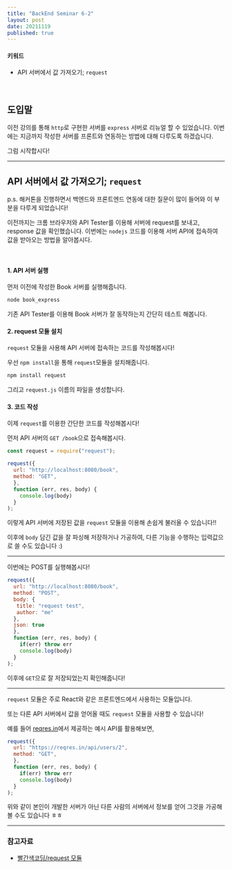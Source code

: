 ```yaml
---
title: "BackEnd Seminar 6-2"
layout: post
date: 20211119
published: true
---
```


#### 키워드
- API 서버에서 값 가져오기; `request`

<br>

## 도입말

이전 강의를 통해 `http`로 구현한 서버를 `express` 서버로 리뉴얼 할 수 있었습니다. 이번에는 지금까지 작성한 서버를 프론트와 연동하는 방법에 대해 다루도록 하겠습니다.

그럼 시작합시다!

<hr>

## API 서버에서 값 가져오기; `request`

p.s. 해커톤을 진행하면서 백엔드와 프론트엔드 연동에 대한 질문이 많이 들어와 이 부분을 다루게 되었습니다!

이전까지는 크롬 브라우저와 API Tester를 이용해 서버에 request를 보내고, response 값을 확인했습니다. 이번에는 `nodejs` 코드를 이용해 서버 API에 접속하여 값을 받아오는 방법을 알아봅시다.

<br>

#### 1. API 서버 실행

먼저 이전에 작성한 Book 서버를 실행해줍니다.

``` bash
node book_express
```

기존 API Tester를 이용해 Book 서버가 잘 동작하는지 간단히 테스트 해봅니다.

#### 2. request 모듈 설치

`request` 모듈을 사용해 API 서버에 접속하는 코드를 작성해봅시다!

우선 `npm install`을 통해 `request`모듈을 설치해줍니다.

```bash
npm install request
```

그리고 `request.js` 이름의 파일을 생성합니다.

#### 3. 코드 작성

이제 `request`를 이용한 간단한 코드를 작성해봅시다!

먼저 API 서버의 `GET /book`으로 접속해봅시다.

``` js
const request = require("request");

request({
  url: "http://localhost:8080/book",
  method: "GET",
  },
  function (err, res, body) {
    console.log(body)
  }
);
```

이렇게 API 서버에 저장된 값을 `request` 모듈을 이용해 손쉽게 불러올 수 있습니다!!

이후에 `body` 담긴 값을 잘 파싱해 저장하거나 가공하여, 다른 기능을 수행하는 입력값으로 쓸 수도 있습니다 :)

<hr>

이번에는 POST를 실행해봅시다!

``` js
request({
  url: "http://localhost:8080/book",
  method: "POST",
  body: {
   title: "request test",
   author: "me"
  },
  json: true
  },
  function (err, res, body) {
    if(err) throw err
    console.log(body)
  }
);
```

이후에 `GET`으로 잘 저장되었는지 확인해줍니다!

<hr>

`request` 모듈은 주로 React와 같은 프론트엔드에서 사용하는 모듈입니다. 

또는 다른 API 서버에서 값을 얻어올 때도 `request` 모듈을 사용할 수 있습니다!

예를 들어 [reqres.in](https://reqres.in/)에서 제공하는 예시 API를 활용해보면,

``` js
request({
  url: "https://reqres.in/api/users/2",
  method: "GET",
  },
  function (err, res, body) {
    if(err) throw err
    console.log(body)
  }
);
```

위와 같이 본인이 개발한 서버가 아닌 다른 사람의 서버에서 정보를 얻어 그것을 가공해볼 수도 있습니다 ㅎㅎ


<hr>

### 참고자료
- [빨간색코딩/request 모듈](https://sjh836.tistory.com/89)